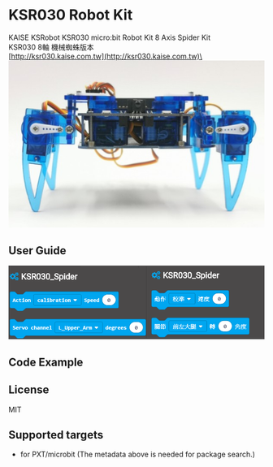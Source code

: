 # KSR030 Robot Kit
KAISE KSRobot KSR030 micro:bit Robot Kit 8 Axis Spider Kit\
KSR030 8軸 機械蜘蛛版本\
[http://ksr030.kaise.com.tw](http://ksr030.kaise.com.tw)\
![image](images/KSR030-Spider.jpg)

## User Guide 
![image](images/block.png)

## Code Example 

## License

MIT

## Supported targets

* for PXT/microbit
(The metadata above is needed for package search.)


